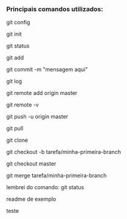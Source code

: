 <h3>Principais comandos utilizados:</h3>

<p>git config
<p>git init
<p>git status
<p>git add
<p>git commit -m "mensagem aqui"
<p>git log
<p>git remote add origin master
<p>git remote -v
<p>git push -u origin master
<p>git pull
<p>git clone
<p>git checkout -b tarefa/minha-primeira-branch
<p>git checkout master
<p>git merge tarefa/minha-primeira-branch



<p>lembrei do comando: git status
<p>readme de exemplo
 
<p> teste
